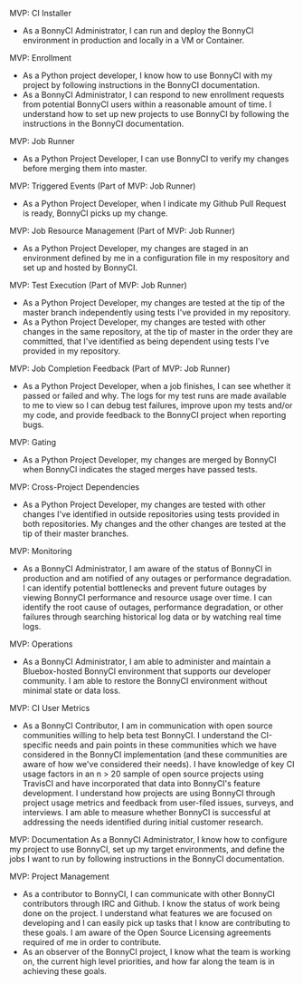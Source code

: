 MVP: CI Installer
- As a BonnyCI Administrator, I can run and deploy the BonnyCI environment in production and locally in a VM or Container.

MVP: Enrollment
- As a Python project developer, I know how to use BonnyCI with my project by following instructions in the BonnyCI documentation.
- As a BonnyCI Administrator, I can respond to new enrollment requests from potential BonnyCI users within a reasonable amount of time. I understand how to set up new projects to use BonnyCI by following the instructions in the BonnyCI documentation.

MVP: Job Runner
- As a Python Project Developer, I can use BonnyCI to verify my changes before merging them into master.

MVP: Triggered Events
(Part of MVP: Job Runner)
- As a Python Project Developer, when I indicate my Github Pull Request is ready, BonnyCI picks up my change.

MVP: Job Resource Management
(Part of MVP: Job Runner)
- As a Python Project Developer, my changes are staged in an environment defined by me in a configuration file in my respository and set up and hosted by BonnyCI.

MVP: Test Execution
(Part of MVP: Job Runner)
- As a Python Project Developer, my changes are tested at the tip of the master branch independently using tests I've provided in my repository.
- As a Python Project Developer, my changes are tested with other changes in the same repository, at the tip of master in the order they are committed, that I've identified as being dependent using tests I've provided in my repository.

MVP: Job Completion Feedback
(Part of MVP: Job Runner)
- As a Python Project Developer, when a job finishes, I can see whether it passed or failed and why. The logs for my test runs are made available to me to view so I can debug test failures, improve upon my tests and/or my code, and provide feedback to the BonnyCI project when reporting bugs.

MVP: Gating
- As a Python Project Developer, my changes are merged by BonnyCI when BonnyCI indicates the staged merges have passed tests.

MVP: Cross-Project Dependencies
- As a Python Project Developer, my changes are tested with other changes I've identified in outside repositories using tests provided in both repositories. My changes and the other changes are tested at the tip of their master branches.

MVP: Monitoring
- As a BonnyCI Administrator, I am aware of the status of BonnyCI in production and am notified of any outages or performance degradation. I can identify potential bottlenecks and prevent future outages by viewing BonnyCI performance and resource usage over time. I can identify the root cause of outages, performance degradation, or other failures through searching historical log data or by watching real time logs.

MVP: Operations
- As a BonnyCI Administrator, I am able to administer and maintain a Bluebox-hosted BonnyCI environment that supports our developer community. I am able to restore the BonnyCI environment without minimal state or data loss.

MVP: CI User Metrics
- As a BonnyCI Contributor, I am in communication with open source communities willing to help beta test BonnyCI. I understand the CI-specific needs and pain points in these communities which we have considered in the BonnyCI implementation (and these communities are aware of how we've considered their needs). I have knowledge of key CI usage factors in an n > 20 sample of open source projects using TravisCI and have incorporated that data into BonnyCI's feature development. I understand how projects are using BonnyCI through project usage metrics and feedback from user-filed issues, surveys, and interviews. I am able to measure whether BonnyCI is successful at addressing the needs identified during initial customer research.

MVP: Documentation
As a BonnyCI Administrator, I know how to configure my project to use BonnyCI, set up my target environments, and define the jobs I want to run by following instructions in the BonnyCI documentation.

MVP: Project Management
- As a contributor to BonnyCI, I can communicate with other BonnyCI contributors through IRC and Github. I know the status of work being done on the project. I understand what features we are focused on developing and I can easily pick up tasks that I know are contributing to these goals. I am aware of the Open Source Licensing agreements required of me in order to contribute.
- As an observer of the BonnyCI project, I know what the team is working on, the current high level priorities, and how far along the team is in achieving these goals.
